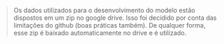 > Os dados utilizados para o desenvolvimento do modelo estão dispostos em um zip no google drive. Isso foi decidido por conta das limitações do github (boas práticas também). De qualquer forma, esse zip é baixado automaticamente no drive e é utilizado.
